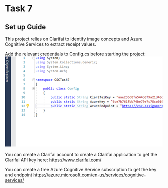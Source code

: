 # Task 7

## Set up Guide

This project relies on Clarifai to identify image concepts and Azure Cognitive Services to extract receipt values.

Add the relevant credentials to Config.cs before starting the project:
![](images/config.png)

You can create a Clarifai account to create a Clarifai application to get the Clarifai API key here: https://www.clarifai.com/

You can create a free Azure Cognitive Service subscription to get the key and endpoint
https://azure.microsoft.com/en-us/services/cognitive-services/
